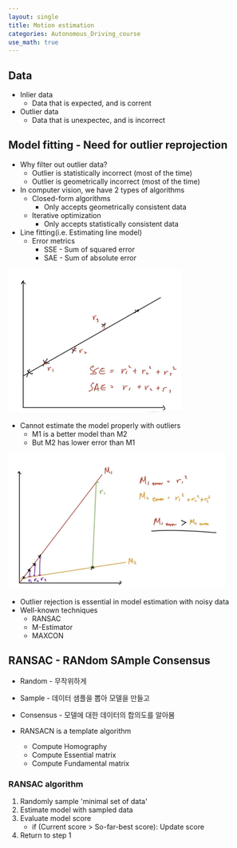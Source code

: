 ```yaml
---
layout: single
title: Motion estimation
categories: Autonomous_Driving_course
use_math: true
---
```


## Data
* Inlier data 
    * Data that is expected, and is corrent
* Outlier data
    * Data that is unexpectec, and is incorrect

## Model fitting - Need for outlier reprojection
* Why filter out outlier data?
    * Outlier is statistically incorrect (most of the time)
    * Outlier is geometrically incorrect (most of the time)
* In computer vision, we have 2 types of algorithms
    * Closed-form algorithms
        * Only accepts geometrically consistent data
    * Iterative optimization
        * Only accepts statistically consistent data
* Line fitting(i.e. Estimating line model)
    * Error metrics
        * SSE - Sum of squared error
        * SAE - Sum of absolute error

![png](../../../images/Autonomous_Driving/Week16/6.png)
<br>

* Cannot estimate the model properly with outliers
    * M1 is a better model than M2
    * But M2 has lower error than M1

![png](../../../images/Autonomous_Driving/Week16/7.png)
<br>

* Outlier rejection is essential in model estimation with noisy data
* Well-known techniques
    * RANSAC
    * M-Estimator
    * MAXCON

## RANSAC - RANdom SAmple Consensus
* Random - 무작위하게
* Sample - 데이터 샘플을 뽑아 모델을 만들고
* Consensus - 모델에 대한 데이터의 합의도를 알아봄

* RANSACN is a template algorithm
    * Compute Homography
    * Compute Essential matrix
    * Compute Fundamental matrix

### RANSAC algorithm
1. Randomly sample 'minimal set of data'
2. Estimate model with sampled data
3. Evaluate model score
    * if (Current score > So-far-best score): Update score
4. Return to step 1


